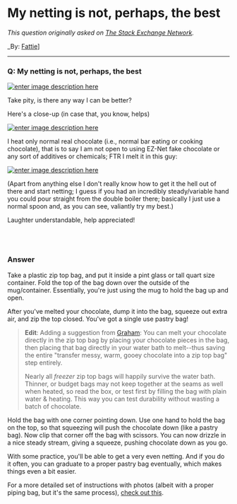 ﻿# My netting is not, perhaps, the best

_This question originally asked on [The Stack Exchange Network](https://cooking.stackexchange.com/q/111067)._

_By: [Fattie](https://cooking.stackexchange.com/u/38062)]
<br><hr>
### Q: My netting is not, perhaps, the best
<p><a href="https://i.sstatic.net/IZJXV.jpg" rel="noreferrer"><img src="https://i.sstatic.net/IZJXV.jpg" alt="enter image description here" /></a></p>
<p>Take pity, is there any way I can be better?</p>
<p>Here's a close-up (in case that, you know, helps)</p>
<p><a href="https://i.sstatic.net/qRs6x.jpg" rel="noreferrer"><img src="https://i.sstatic.net/qRs6x.jpg" alt="enter image description here" /></a></p>
<p>I heat only normal real chocolate (i.e., normal bar eating or cooking chocolate), that is to say I am not open to using EZ-Net fake chocolate or any sort of additives or chemicals; FTR I melt it in this guy:</p>
<p><a href="https://i.sstatic.net/etq7a.jpg" rel="noreferrer"><img src="https://i.sstatic.net/etq7a.jpg" alt="enter image description here" /></a></p>
<p>(Apart from anything else I don't really know how to get it the hell out of there and start netting; I guess if you had an incredibly steady/variable hand you could pour straight from the double boiler there; basically I just use a normal spoon and, as you can see, valiantly try my best.)</p>
<p>Laughter understandable, help appreciated!</p>

<br><br>
### Answer 
<p>Take a plastic zip top bag, and put it inside a pint glass or tall quart size container. Fold the top of the bag down over the outside of the mug/container. Essentially, you're just using the mug to hold the bag up and open.</p>
<p>After you've melted your chocolate, dump it into the bag, squeeze out extra air, and zip the top closed. You've got a single use pastry bag!</p>
<blockquote>
<p><strong>Edit</strong>: Adding a suggestion from <a href="https://cooking.stackexchange.com/users/43471/graham">Graham</a>: You can melt your chocolate directly in the zip top bag by placing your chocolate pieces in  the bag, then placing that bag directly in your water bath to melt--thus saving the entire &quot;transfer messy, warm, gooey chocolate into a zip top bag&quot; step entirely.</p>
<p>Nearly all <em>freezer</em> zip top bags will happily survive the water bath. Thinner, or budget bags may not keep together at the seams as well when heated, so read the box, or test first by filling the bag with plain water &amp; heating. This way you can test durability without wasting a batch of chocolate.</p>
</blockquote>
<p>Hold the bag with one corner pointing down. Use one hand to hold the bag on the top, so that squeezing will push the chocolate down (like a pastry bag). Now clip that corner off the bag with scissors. You can now drizzle in a nice steady stream, giving a squeeze, pushing chocolate down as you go.</p>
<p>With some practice, you'll be able to get a very even netting. And if you do it often, you can graduate to a proper pastry bag eventually, which makes things even a bit easier.</p>
<p>For a more detailed set of instructions with photos (albeit with a proper piping bag, but it's the same process), <a href="https://www.thekitchn.com/how-to-use-a-piping-bag-224064" rel="noreferrer">check out this</a>.</p>

